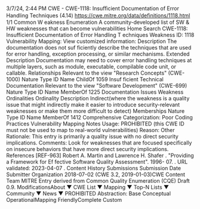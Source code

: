 3/7/24, 2:44 PM CWE - CWE-1118: Insuﬃcient Documentation of Error Handling Techniques (4.14)
https://cwe.mitre.org/data/deﬁnitions/1118.html 1/1
Common W eakness Enumeration
A community-developed list of SW & HW weaknesses that can become
vulnerabilities
Home Search
CWE-1118: Insufficient Documentation of Error Handling T echniques
Weakness ID: 1118
Vulnerability Mapping: 
View customized information:
 Description
The documentation does not suf ficiently describe the techniques that are used for error handling, exception processing, or similar
mechanisms.
 Extended Description
Documentation may need to cover error handling techniques at multiple layers, such as module, executable, compilable code unit, or
callable.
 Relationships
 Relevant to the view "Research Concepts" (CWE-1000)
Nature Type ID Name
ChildOf 1059 Insuf ficient Technical Documentation
 Relevant to the view "Software Development" (CWE-699)
Nature Type ID Name
MemberOf 1225 Documentation Issues
 Weakness Ordinalities
Ordinality Description
Indirect(where the weakness is a quality issue that might indirectly make it easier to introduce security-relevant weaknesses or make
them more difficult to detect)
 Memberships
Nature Type ID Name
MemberOf 1412 Comprehensive Categorization: Poor Coding Practices
 Vulnerability Mapping Notes
Usage: PROHIBITED (this CWE ID must not be used to map to real-world vulnerabilities)
Reason: Other
Rationale:
This entry is primarily a quality issue with no direct security implications.
Comments:
Look for weaknesses that are focused specifically on insecure behaviors that have more direct security implications.
 References
[REF-963] Robert A. Martin and Lawrence H. Shafer . "Providing a Framework for Ef fective Software Quality Assessment". 1996-
07.
. URL validated: 2023-04-07 .
 Content History
 Submissions
Submission Date Submitter Organization
2018-07-02
(CWE 3.2, 2019-01-03)CWE Content Team MITRE
Entry derived from Common Quality Enumeration (CQE) Draft 0.9.
 ModificationsAbout ▼ CWE List ▼ Mapping ▼ Top-N Lists ▼ Community ▼ News ▼
PROHIBITED
Abstraction: Base
Conceptual OperationalMapping
FriendlyComplete Custom
